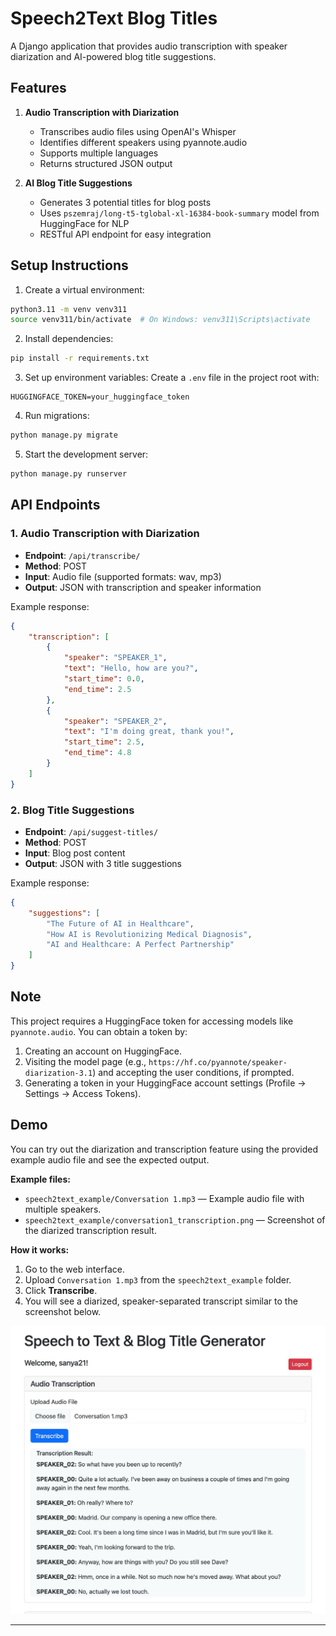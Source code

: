 # Speech2Text Blog Titles

A Django application that provides audio transcription with speaker diarization and AI-powered blog title suggestions.

## Features

1. **Audio Transcription with Diarization**
   - Transcribes audio files using OpenAI's Whisper
   - Identifies different speakers using pyannote.audio
   - Supports multiple languages
   - Returns structured JSON output

2. **AI Blog Title Suggestions**
   - Generates 3 potential titles for blog posts
   - Uses `pszemraj/long-t5-tglobal-xl-16384-book-summary` model from HuggingFace for NLP
   - RESTful API endpoint for easy integration

## Setup Instructions

1. Create a virtual environment:
```bash
python3.11 -m venv venv311
source venv311/bin/activate  # On Windows: venv311\Scripts\activate
```

2. Install dependencies:
```bash
pip install -r requirements.txt
```

3. Set up environment variables:
Create a `.env` file in the project root with:
```
HUGGINGFACE_TOKEN=your_huggingface_token
```

4. Run migrations:
```bash
python manage.py migrate
```

5. Start the development server:
```bash
python manage.py runserver
```

## API Endpoints

### 1. Audio Transcription with Diarization
- **Endpoint**: `/api/transcribe/`
- **Method**: POST
- **Input**: Audio file (supported formats: wav, mp3)
- **Output**: JSON with transcription and speaker information

Example response:
```json
{
    "transcription": [
        {
            "speaker": "SPEAKER_1",
            "text": "Hello, how are you?",
            "start_time": 0.0,
            "end_time": 2.5
        },
        {
            "speaker": "SPEAKER_2",
            "text": "I'm doing great, thank you!",
            "start_time": 2.5,
            "end_time": 4.8
        }
    ]
}
```

### 2. Blog Title Suggestions
- **Endpoint**: `/api/suggest-titles/`
- **Method**: POST
- **Input**: Blog post content
- **Output**: JSON with 3 title suggestions

Example response:
```json
{
    "suggestions": [
        "The Future of AI in Healthcare",
        "How AI is Revolutionizing Medical Diagnosis",
        "AI and Healthcare: A Perfect Partnership"
    ]
}
```

## Note
This project requires a HuggingFace token for accessing models like `pyannote.audio`. You can obtain a token by:
1. Creating an account on HuggingFace.
2. Visiting the model page (e.g., `https://hf.co/pyannote/speaker-diarization-3.1`) and accepting the user conditions, if prompted.
3. Generating a token in your HuggingFace account settings (Profile -> Settings -> Access Tokens).

## Demo

You can try out the diarization and transcription feature using the provided example audio file and see the expected output.

**Example files:**
- `speech2text_example/Conversation 1.mp3` — Example audio file with multiple speakers.
- `speech2text_example/conversation1_transcription.png` — Screenshot of the diarized transcription result.

**How it works:**
1. Go to the web interface.
2. Upload `Conversation 1.mp3` from the `speech2text_example` folder.
3. Click **Transcribe**.
4. You will see a diarized, speaker-separated transcript similar to the screenshot below.

![Diarized Transcription Example](speech2text_example/conversation1_transcription.png)

--- 